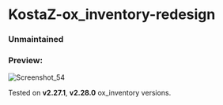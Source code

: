 # KostaZ-ox_inventory-redesign
### Unmaintained

### Preview:
![Screenshot_54](https://user-images.githubusercontent.com/76644544/234921155-c9d22e49-b60d-4d5d-94d6-7125781ef2f1.png)

Tested on **v2.27.1**, **v2.28.0** ox_inventory versions. 
